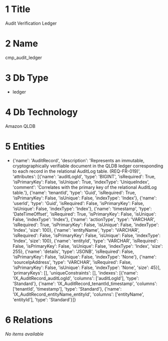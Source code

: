 # 1 Title

Audit Verification Ledger

# 2 Name

cmp_audit_ledger

# 3 Db Type

- ledger

# 4 Db Technology

Amazon QLDB

# 5 Entities

- {'name': 'AuditRecord', 'description': 'Represents an immutable, cryptographically verifiable document in the QLDB ledger corresponding to each record in the relational AuditLog table. (REQ-FR-019)', 'attributes': [{'name': 'auditLogId', 'type': 'BIGINT', 'isRequired': True, 'isPrimaryKey': False, 'isUnique': True, 'indexType': 'UniqueIndex', 'comment': 'Correlates with the primary key of the relational AuditLog table.'}, {'name': 'tenantId', 'type': 'Guid', 'isRequired': True, 'isPrimaryKey': False, 'isUnique': False, 'indexType': 'Index'}, {'name': 'userId', 'type': 'Guid', 'isRequired': False, 'isPrimaryKey': False, 'isUnique': False, 'indexType': 'Index'}, {'name': 'timestamp', 'type': 'DateTimeOffset', 'isRequired': True, 'isPrimaryKey': False, 'isUnique': False, 'indexType': 'Index'}, {'name': 'actionType', 'type': 'VARCHAR', 'isRequired': True, 'isPrimaryKey': False, 'isUnique': False, 'indexType': 'Index', 'size': 100}, {'name': 'entityName', 'type': 'VARCHAR', 'isRequired': False, 'isPrimaryKey': False, 'isUnique': False, 'indexType': 'Index', 'size': 100}, {'name': 'entityId', 'type': 'VARCHAR', 'isRequired': False, 'isPrimaryKey': False, 'isUnique': False, 'indexType': 'Index', 'size': 255}, {'name': 'details', 'type': 'JSONB', 'isRequired': False, 'isPrimaryKey': False, 'isUnique': False, 'indexType': 'None'}, {'name': 'sourceIpAddress', 'type': 'VARCHAR', 'isRequired': False, 'isPrimaryKey': False, 'isUnique': False, 'indexType': 'None', 'size': 45}], 'primaryKeys': [], 'uniqueConstraints': [], 'indexes': [{'name': 'IX_AuditRecord_auditLogId', 'columns': ['auditLogId'], 'type': 'Standard'}, {'name': 'IX_AuditRecord_tenantId_timestamp', 'columns': ['tenantId', 'timestamp'], 'type': 'Standard'}, {'name': 'IX_AuditRecord_entityName_entityId', 'columns': ['entityName', 'entityId'], 'type': 'Standard'}]}

# 6 Relations

*No items available*

